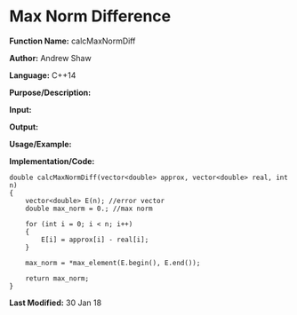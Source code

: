 # Max Norm Difference

**Function Name:** calcMaxNormDiff

**Author:** Andrew Shaw

**Language:** C++14

**Purpose/Description:**

**Input:**

**Output:**

**Usage/Example:**

**Implementation/Code:**
~~~~
double calcMaxNormDiff(vector<double> approx, vector<double> real, int n)
{
	vector<double> E(n); //error vector
	double max_norm = 0.; //max norm

	for (int i = 0; i < n; i++)
	{
		E[i] = approx[i] - real[i];
	}

	max_norm = *max_element(E.begin(), E.end());

	return max_norm;
}
~~~~
**Last Modified:** 30 Jan 18
